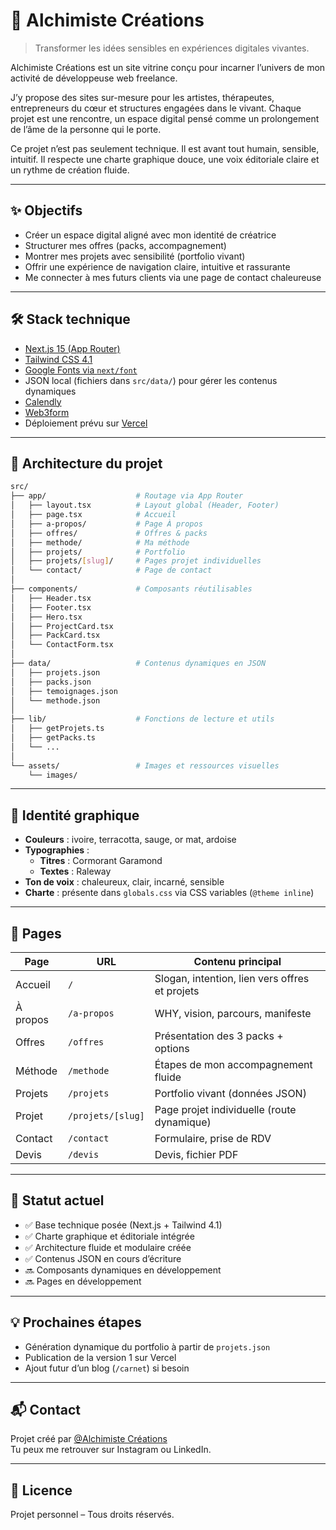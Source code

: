 # 🌿 Alchimiste Créations

> Transformer les idées sensibles en expériences digitales vivantes.

Alchimiste Créations est un site vitrine conçu pour incarner l’univers de mon activité de développeuse web freelance.

J’y propose des sites sur-mesure pour les artistes, thérapeutes, entrepreneurs du cœur et structures engagées dans le vivant. Chaque projet est une rencontre, un espace digital pensé comme un prolongement de l’âme de la personne qui le porte.

Ce projet n’est pas seulement technique. Il est avant tout humain, sensible, intuitif. Il respecte une charte graphique douce, une voix éditoriale claire et un rythme de création fluide.

---

## ✨ Objectifs

-   Créer un espace digital aligné avec mon identité de créatrice
-   Structurer mes offres (packs, accompagnement)
-   Montrer mes projets avec sensibilité (portfolio vivant)
-   Offrir une expérience de navigation claire, intuitive et rassurante
-   Me connecter à mes futurs clients via une page de contact chaleureuse

---

## 🛠️ Stack technique

-   [Next.js 15 (App Router)](https://nextjs.org/)
-   [Tailwind CSS 4.1](https://tailwindcss.com/)
-   [Google Fonts via `next/font`](https://nextjs.org/docs/app/building-your-application/optimizing/fonts)
-   JSON local (fichiers dans `src/data/`) pour gérer les contenus dynamiques
-   [Calendly](https://calendly.com/app/scheduling/meeting_types/user/me)
-   [Web3form](https://web3forms.com/)
-   Déploiement prévu sur [Vercel](https://vercel.com/)

---

## 🧱 Architecture du projet

```bash
src/
├── app/                    # Routage via App Router
│   ├── layout.tsx          # Layout global (Header, Footer)
│   ├── page.tsx            # Accueil
│   ├── a-propos/           # Page À propos
│   ├── offres/             # Offres & packs
│   ├── methode/            # Ma méthode
│   ├── projets/            # Portfolio
│   ├── projets/[slug]/     # Pages projet individuelles
│   └── contact/            # Page de contact
│
├── components/             # Composants réutilisables
│   ├── Header.tsx
│   ├── Footer.tsx
│   ├── Hero.tsx
│   ├── ProjectCard.tsx
│   ├── PackCard.tsx
│   └── ContactForm.tsx
│
├── data/                   # Contenus dynamiques en JSON
│   ├── projets.json
│   ├── packs.json
│   ├── temoignages.json
│   └── methode.json
│
├── lib/                    # Fonctions de lecture et utils
│   ├── getProjets.ts
│   ├── getPacks.ts
│   └── ...
│
└── assets/                 # Images et ressources visuelles
    └── images/
```

---

## 🎨 Identité graphique

-   **Couleurs** : ivoire, terracotta, sauge, or mat, ardoise
-   **Typographies** :
    -   **Titres** : Cormorant Garamond
    -   **Textes** : Raleway
-   **Ton de voix** : chaleureux, clair, incarné, sensible
-   **Charte** : présente dans `globals.css` via CSS variables (`@theme inline`)

---

## 📄 Pages

| Page     | URL               | Contenu principal                              |
| -------- | ----------------- | ---------------------------------------------- |
| Accueil  | `/`               | Slogan, intention, lien vers offres et projets |
| À propos | `/a-propos`       | WHY, vision, parcours, manifeste               |
| Offres   | `/offres`         | Présentation des 3 packs + options             |
| Méthode  | `/methode`        | Étapes de mon accompagnement fluide            |
| Projets  | `/projets`        | Portfolio vivant (données JSON)                |
| Projet   | `/projets/[slug]` | Page projet individuelle (route dynamique)     |
| Contact  | `/contact`        | Formulaire, prise de RDV                       |
| Devis    | `/devis`          | Devis, fichier PDF                             |

---

## 🚧 Statut actuel

-   ✅ Base technique posée (Next.js + Tailwind 4.1)
-   ✅ Charte graphique et éditoriale intégrée
-   ✅ Architecture fluide et modulaire créée
-   ✅ Contenus JSON en cours d’écriture
-   🔜 Composants dynamiques en développement
-   🔜 Pages en développement

---

## 💡 Prochaines étapes

-   Génération dynamique du portfolio à partir de `projets.json`
-   Publication de la version 1 sur Vercel
-   Ajout futur d’un blog (`/carnet`) si besoin

---

## 📬 Contact

Projet créé par [@Alchimiste Créations](mailto:orangestreet@live.fr)  
Tu peux me retrouver sur Instagram ou LinkedIn.

---

## 📜 Licence

Projet personnel – Tous droits réservés.
